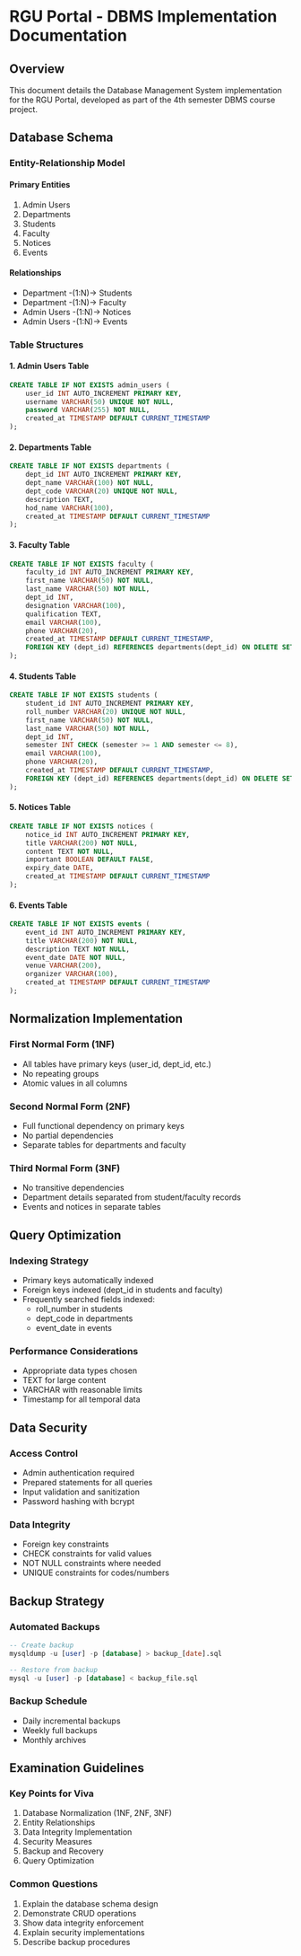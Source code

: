 # RGU Portal - DBMS Implementation Documentation

## Overview
This document details the Database Management System implementation for the RGU Portal, developed as part of the 4th semester DBMS course project.

## Database Schema

### Entity-Relationship Model

#### Primary Entities
1. Admin Users
2. Departments
3. Students
4. Faculty
5. Notices
6. Events

#### Relationships
- Department -(1:N)-> Students
- Department -(1:N)-> Faculty
- Admin Users -(1:N)-> Notices
- Admin Users -(1:N)-> Events

### Table Structures

#### 1. Admin Users Table
```sql
CREATE TABLE IF NOT EXISTS admin_users (
    user_id INT AUTO_INCREMENT PRIMARY KEY,
    username VARCHAR(50) UNIQUE NOT NULL,
    password VARCHAR(255) NOT NULL,
    created_at TIMESTAMP DEFAULT CURRENT_TIMESTAMP
);
```

#### 2. Departments Table
```sql
CREATE TABLE IF NOT EXISTS departments (
    dept_id INT AUTO_INCREMENT PRIMARY KEY,
    dept_name VARCHAR(100) NOT NULL,
    dept_code VARCHAR(20) UNIQUE NOT NULL,
    description TEXT,
    hod_name VARCHAR(100),
    created_at TIMESTAMP DEFAULT CURRENT_TIMESTAMP
);
```

#### 3. Faculty Table
```sql
CREATE TABLE IF NOT EXISTS faculty (
    faculty_id INT AUTO_INCREMENT PRIMARY KEY,
    first_name VARCHAR(50) NOT NULL,
    last_name VARCHAR(50) NOT NULL,
    dept_id INT,
    designation VARCHAR(100),
    qualification TEXT,
    email VARCHAR(100),
    phone VARCHAR(20),
    created_at TIMESTAMP DEFAULT CURRENT_TIMESTAMP,
    FOREIGN KEY (dept_id) REFERENCES departments(dept_id) ON DELETE SET NULL
);
```

#### 4. Students Table
```sql
CREATE TABLE IF NOT EXISTS students (
    student_id INT AUTO_INCREMENT PRIMARY KEY,
    roll_number VARCHAR(20) UNIQUE NOT NULL,
    first_name VARCHAR(50) NOT NULL,
    last_name VARCHAR(50) NOT NULL,
    dept_id INT,
    semester INT CHECK (semester >= 1 AND semester <= 8),
    email VARCHAR(100),
    phone VARCHAR(20),
    created_at TIMESTAMP DEFAULT CURRENT_TIMESTAMP,
    FOREIGN KEY (dept_id) REFERENCES departments(dept_id) ON DELETE SET NULL
);
```

#### 5. Notices Table
```sql
CREATE TABLE IF NOT EXISTS notices (
    notice_id INT AUTO_INCREMENT PRIMARY KEY,
    title VARCHAR(200) NOT NULL,
    content TEXT NOT NULL,
    important BOOLEAN DEFAULT FALSE,
    expiry_date DATE,
    created_at TIMESTAMP DEFAULT CURRENT_TIMESTAMP
);
```

#### 6. Events Table
```sql
CREATE TABLE IF NOT EXISTS events (
    event_id INT AUTO_INCREMENT PRIMARY KEY,
    title VARCHAR(200) NOT NULL,
    description TEXT NOT NULL,
    event_date DATE NOT NULL,
    venue VARCHAR(200),
    organizer VARCHAR(100),
    created_at TIMESTAMP DEFAULT CURRENT_TIMESTAMP
);
```

## Normalization Implementation

### First Normal Form (1NF)
- All tables have primary keys (user_id, dept_id, etc.)
- No repeating groups
- Atomic values in all columns

### Second Normal Form (2NF)
- Full functional dependency on primary keys
- No partial dependencies
- Separate tables for departments and faculty

### Third Normal Form (3NF)
- No transitive dependencies
- Department details separated from student/faculty records
- Events and notices in separate tables

## Query Optimization

### Indexing Strategy
- Primary keys automatically indexed
- Foreign keys indexed (dept_id in students and faculty)
- Frequently searched fields indexed:
  - roll_number in students
  - dept_code in departments
  - event_date in events

### Performance Considerations
- Appropriate data types chosen
- TEXT for large content
- VARCHAR with reasonable limits
- Timestamp for all temporal data

## Data Security

### Access Control
- Admin authentication required
- Prepared statements for all queries
- Input validation and sanitization
- Password hashing with bcrypt

### Data Integrity
- Foreign key constraints
- CHECK constraints for valid values
- NOT NULL constraints where needed
- UNIQUE constraints for codes/numbers

## Backup Strategy

### Automated Backups
```sql
-- Create backup
mysqldump -u [user] -p [database] > backup_[date].sql

-- Restore from backup
mysql -u [user] -p [database] < backup_file.sql
```

### Backup Schedule
- Daily incremental backups
- Weekly full backups
- Monthly archives

## Examination Guidelines

### Key Points for Viva
1. Database Normalization (1NF, 2NF, 3NF)
2. Entity Relationships
3. Data Integrity Implementation
4. Security Measures
5. Backup and Recovery
6. Query Optimization

### Common Questions
1. Explain the database schema design
2. Demonstrate CRUD operations
3. Show data integrity enforcement
4. Explain security implementations
5. Describe backup procedures